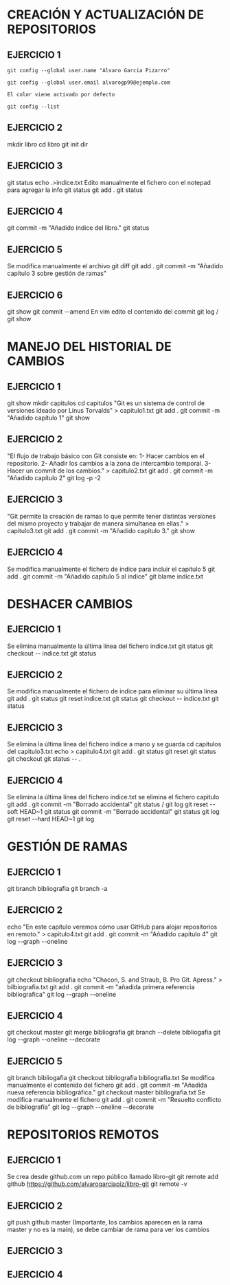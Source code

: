 # CREACIÓN Y ACTUALIZACIÓN DE REPOSITORIOS

## EJERCICIO 1
`git config --global user.name "Alvaro Garcia Pizarro"`

`git config --global user.email alvarogp99@ejemplo.com`

`El color viene activado por defecto`

`git config --list`

## EJERCICIO 2
mkdir libro
cd libro
git init
dir

## EJERCICIO 3
git status
echo .>indice.txt
Edito manualmente el fichero con el notepad para agregar la info
git status
git add .
git status

## EJERCICIO 4
git commit -m "Añadido índice del libro."
git status

## EJERCICIO 5
Se modifica manualmente el archivo
git diff
git add .
git commit -m "Añadido capítulo 3 sobre gestión de ramas"

## EJERCICIO 6
git show
git commit --amend
En vim edito el contenido del commit
git log / git show


# MANEJO DEL HISTORIAL DE CAMBIOS

## EJERCICIO 1
git show
mkdir capitulos
cd capitulos
"Git es un sistema de control de versiones ideado por Linus Torvalds" > capitulo1.txt
git add .
git commit -m "Añadido capítulo 1"
git show

## EJERCICIO 2
"El flujo de trabajo básico con Git consiste en: 1- Hacer cambios en el repositorio. 2- Añadir los cambios a la zona de intercambio temporal. 3- Hacer un commit de los cambios." > capitulo2.txt
git add .
git commit -m "Añadido capítulo 2"
git log -p -2

## EJERCICIO 3
"Git permite la creación de ramas lo que permite tener distintas versiones del mismo proyecto y trabajar de manera simultanea en ellas." > capitulo3.txt
git add .
git commit -m "Añadido capítulo 3."
git show

## EJERCICIO 4
Se modifica manualmente el fichero de indice para incluir el capítulo 5
git add .
git commit -m "Añadido capítulo 5 al índice"
git blame indice.txt


# DESHACER CAMBIOS

## EJERCICIO 1
Se elimina manualmente la última línea del fichero indice.txt
git status
git checkout -- indice.txt
git status

## EJERCICIO 2
Se modifica manualmente el fichero de indice para eliminar su última línea
git add .
git status
git reset indice.txt
git status
git checkout -- indice.txt
git status

## EJERCICIO 3
Se elimina la última línea del fichero indice a mano y se guarda
cd capitulos
del capitulo3.txt
echo > capitulo4.txt
git add .
git status
git reset
git status
git checkout
git status -- .

## EJERCICIO 4
Se elimina la última línea del fichero indice.txt
se elimina el fichero capitulo
git add .
git commit -m "Borrado accidental"
git status / git log
git reset --soft HEAD~1
git status
git commit -m "Borrado accidental"
git status
git log
git reset --hard HEAD~1
git log


# GESTIÓN DE RAMAS

## EJERCICIO 1
git branch bibliografia
git branch -a

## EJERCICIO 2
echo "En este capítulo veremos cómo usar GitHub para alojar repositorios en remoto." > capitulo4.txt
git add .
git commit -m "Añadido capítulo 4"
git log --graph --oneline

## EJERCICIO 3
git checkout bibliografia
echo "Chacon, S. and Straub, B. Pro Git. Apress." > bilbiografia.txt
git add .
git commit -m "añadida primera referencia bibliografica"
git log --graph --oneline

## EJERCICIO 4
git checkout master
git merge bibliografia
git branch --delete bibliogafia
git log --graph --oneline --decorate

## EJERCICIO 5
git branch bibliogafia
git checkout bibliografia
bibliografia.txt
Se modifica manualmente el contenido del fichero
git add .
git commit -m "Añadida nueva referencia bibliográfica."
git checkout master
bibliografia.txt
Se modifica manualmente el fichero
git add .
git commit -m "Resuelto conflicto de bibliografía"
git log --graph --oneline --decorate


# REPOSITORIOS REMOTOS

## EJERCICIO 1
Se crea desde github.com un repo público llamado libro-git
git remote add github https://github.com/alvarogarciapiz/libro-git
git remote -v

## EJERCICIO 2
git push github master
(Importante, los cambios aparecen en la rama master y no es la main), se debe cambiar de rama para ver los cambios

## EJERCICIO 3


## EJERCICIO 4 







